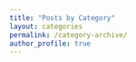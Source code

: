 ```yaml
---
title: "Posts by Category"
layout: categories
permalink: /category-archive/
author_profile: true
---
```


